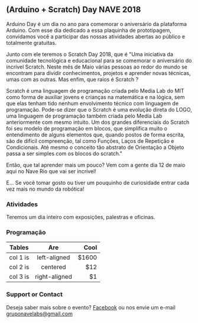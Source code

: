 ## (Arduino + Scratch) Day NAVE 2018

Arduino Day é um dia no ano para comemorar o aniversário da plataforma Arduino. Com esse dia dedicado a essa plaquinha de prototipagem, convidamos você a participar das nossas atividades abertas ao público e totalmente gratuitas.

Junto com ele teremos o Scratch Day 2018, que é "Uma iniciativa da comunidade tecnológica e educacional para se comemorar o aniversário do incrível Scratch. Neste mês de Maio várias pessoas ao redor do mundo se encontram para dividir conhecimentos, projetos e aprender novas técnicas, umas com as outras. Mas enfim, que raios é Scratch ?

Scratch é uma linguagem de programação criada pelo Media Lab do MIT como forma de auxiliar jovens e crianças na matemática e na lógica, sem que elas tenham tido nenhum envolvimento técnico com linguagem de programação. Pode-se dizer que o Scratch é uma evolução direta do LOGO, uma linguagem de programação também criada pelo Media Lab anteriormente com mesmo intuito. Um dos grandes diferenciais do Scratch foi seu modelo de programação em blocos, que simplifica muito o entendimento de alguns elementos que, quando postos de forma escrita, são de difícil compreenção, tal como Funções, Laços de Repetição e Condicionais. Até mesmo o conceito tão abstrato de Orientação a Objeto passa a ser simples com os blocos do scratch."

Então, que tal aprender mais um pouco? Vem com a gente dia 12 de maio aqui no Nave Rio que vai ser incrível!

E... Se você tomar gosto ou tiver um pouquinho de curiosidade entrar cada vez mais no mundo da robótica!

### Atividades

Teremos um dia inteiro com exposições, palestras e oficinas.

### Programação

| Tables   |      Are      |  Cool |
|----------|:-------------:|------:|
| col 1 is |  left-aligned | $1600 |
| col 2 is |    centered   |   $12 |
| col 3 is | right-aligned |    $1 |


### Support or Contact

Deseja saber mais sobre o evento? [Facebook](https://www.facebook.com/events/102753327253137/) ou nos envie um e-mail gruponavelabs@gmail.com
